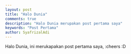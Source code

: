 ```yaml
---
layout: post
title: "Halo Dunia"
comments: true
description: "Halo Dunia merupakan post pertama saya"
keywords: "Post Pertama"
author: SyafrizalAdi
---
```



Halo Dunia, ini merukapakan post pertama saya, :cheers :D
